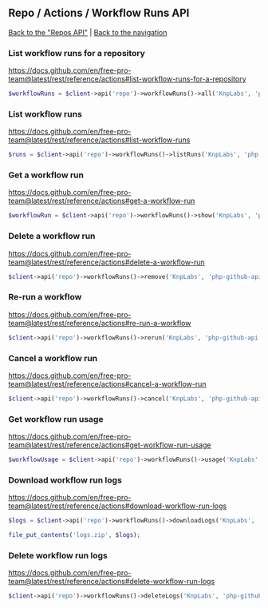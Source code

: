 ## Repo / Actions / Workflow Runs API
[Back to the "Repos API"](../../repos.md) | [Back to the navigation](../../README.md)

### List workflow runs for a repository

https://docs.github.com/en/free-pro-team@latest/rest/reference/actions#list-workflow-runs-for-a-repository

```php
$workflowRuns = $client->api('repo')->workflowRuns()->all('KnpLabs', 'php-github-api');
```

### List workflow runs

https://docs.github.com/en/free-pro-team@latest/rest/reference/actions#list-workflow-runs

```php
$runs = $client->api('repo')->workflowRuns()->listRuns('KnpLabs', 'php-github-api', $workflowId);
```

### Get a workflow run

https://docs.github.com/en/free-pro-team@latest/rest/reference/actions#get-a-workflow-run

```php
$workflowRun = $client->api('repo')->workflowRuns()->show('KnpLabs', 'php-github-api', $runId);
```

### Delete a workflow run

https://docs.github.com/en/free-pro-team@latest/rest/reference/actions#delete-a-workflow-run

```php
$client->api('repo')->workflowRuns()->remove('KnpLabs', 'php-github-api', $runId);
```

### Re-run a workflow

https://docs.github.com/en/free-pro-team@latest/rest/reference/actions#re-run-a-workflow

```php
$client->api('repo')->workflowRuns()->rerun('KnpLabs', 'php-github-api', $runId);
```

### Cancel a workflow run

https://docs.github.com/en/free-pro-team@latest/rest/reference/actions#cancel-a-workflow-run

```php
$client->api('repo')->workflowRuns()->cancel('KnpLabs', 'php-github-api', $runId);
```

### Get workflow run usage

https://docs.github.com/en/free-pro-team@latest/rest/reference/actions#get-workflow-run-usage

```php
$workflowUsage = $client->api('repo')->workflowRuns()->usage('KnpLabs', 'php-github-api', $runId);
```

### Download workflow run logs

https://docs.github.com/en/free-pro-team@latest/rest/reference/actions#download-workflow-run-logs

```php
$logs = $client->api('repo')->workflowRuns()->downloadLogs('KnpLabs', 'php-github-api', $runId);

file_put_contents('logs.zip', $logs);
```

### Delete workflow run logs

https://docs.github.com/en/free-pro-team@latest/rest/reference/actions#delete-workflow-run-logs

```php
$client->api('repo')->workflowRuns()->deleteLogs('KnpLabs', 'php-github-api', $runId);
```
